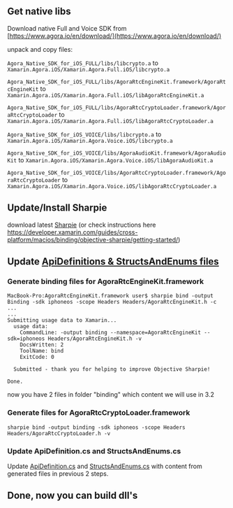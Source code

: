 ## Get native libs

Download native Full and Voice SDK from [https://www.agora.io/en/download/](https://www.agora.io/en/download/)

unpack and copy files:

`Agora_Native_SDK_for_iOS_FULL/libs/libcrypto.a` to `Xamarin.Agora.iOS/Xamarin.Agora.Full.iOS/libcrypto.a`

`Agora_Native_SDK_for_iOS_FULL/libs/AgoraRtcEngineKit.framework/AgoraRtcEngineKit` to `Xamarin.Agora.iOS/Xamarin.Agora.Full.iOS/libAgoraRtcEngineKit.a`

`Agora_Native_SDK_for_iOS_FULL/libs/AgoraRtcCryptoLoader.framework/AgoraRtcCryptoLoader` to `Xamarin.Agora.iOS/Xamarin.Agora.Full.iOS/libAgoraRtcCryptoLoader.a`

`Agora_Native_SDK_for_iOS_VOICE/libs/libcrypto.a` to `Xamarin.Agora.iOS/Xamarin.Agora.Voice.iOS/libcrypto.a`

`Agora_Native_SDK_for_iOS_VOICE/libs/AgoraAudioKit.framework/AgoraAudioKit` to `Xamarin.Agora.iOS/Xamarin.Agora.Voice.iOS/libAgoraAudioKit.a`

`Agora_Native_SDK_for_iOS_VOICE/libs/AgoraRtcCryptoLoader.framework/AgoraRtcCryptoLoader` to `Xamarin.Agora.iOS/Xamarin.Agora.Voice.iOS/libAgoraRtcCryptoLoader.a`


## Update/Install Sharpie

download latest [Sharpie](https://download.xamarin.com/objective-sharpie/ObjectiveSharpie.pkg) (or check instructions here https://developer.xamarin.com/guides/cross-platform/macios/binding/objective-sharpie/getting-started/) 

## Update [ApiDefinitions & StructsAndEnums files](https://docs.microsoft.com/en-us/xamarin/cross-platform/macios/binding/objective-sharpie/platform/apidefinitions-structsandenums)

### Generate binding files for AgoraRtcEngineKit.framework

```
MacBook-Pro:AgoraRtcEngineKit.framework user$ sharpie bind -output Binding -sdk iphoneos -scope Headers Headers/AgoraRtcEngineKit.h -c
...
...
Submitting usage data to Xamarin...
  usage data:
    CommandLine: -output binding --namespace=AgoraRtcEngineKit --sdk=iphoneos Headers/AgoraRtcEngineKit.h -v
    DocsWritten: 2
    ToolName: bind
    ExitCode: 0

  Submitted - thank you for helping to improve Objective Sharpie!

Done.
```
now you have 2 files in folder "binding" which content we will use in 3.2

### Generate files for AgoraRtcCryptoLoader.framework
```
sharpie bind -output binding -sdk iphoneos -scope Headers Headers/AgoraRtcCryptoLoader.h -v
```

### Update ApiDefinition.cs and StructsAndEnums.cs

Update [ApiDefinition.cs](ApiDefinition.cs) and [StructsAndEnums.cs](StructsAndEnums.cs) with content from generated files in previous 2 steps.

## Done, now you can build dll's
